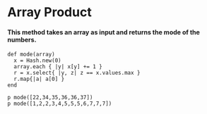 # Array Product
#### This method takes an array as input and returns the mode of the numbers.
```
def mode(array)     
  x = Hash.new(0)         
  array.each { |y| x[y] += 1 }   
  r = x.select{ |y, z| z == x.values.max }   
  r.map{|a| a[0] }    
end

p mode([22,34,35,36,36,37])
p mode([1,2,2,3,4,5,5,5,6,7,7,7])
```